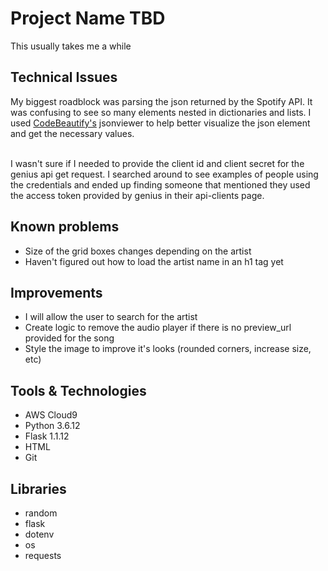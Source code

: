 # Project Name TBD
This usually takes me a while

## Technical Issues

My biggest roadblock was parsing the json returned by the Spotify API. It was confusing 
to see so many elements nested in dictionaries and lists. I used [CodeBeautify's](https://codebeautify.org/jsonviewer)
jsonviewer to help better visualize the json element and get the necessary values.<br><br>

I wasn't sure if I needed to provide the client id and client secret for the genius api get request. 
I searched around to see examples of people using the credentials and ended up finding someone that mentioned
they used the access token provided by genius in their api-clients page.
 

## Known problems

- Size of the grid boxes changes depending on the artist
- Haven't figured out how to load the artist name in an h1 tag yet

## Improvements
- I will allow the user to search for the artist
- Create logic to remove the audio player if there is no preview_url provided for the song
- Style the image to improve it's looks (rounded corners, increase size, etc)

## Tools & Technologies
- AWS Cloud9
- Python 3.6.12
- Flask 1.1.12
- HTML
- Git

## Libraries
- random
- flask
- dotenv
- os
- requests